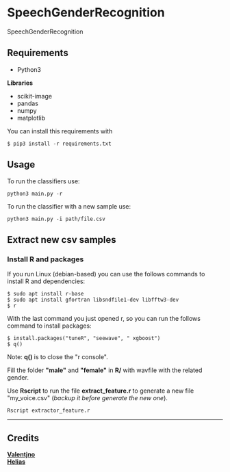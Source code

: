 # SpeechGenderRecognition

SpeechGenderRecognition


## Requirements

- Python3

**Libraries**
- scikit-image
- pandas
- numpy
- matplotlib

You can install this requirements with
```
$ pip3 install -r requirements.txt
```

## Usage

To run the classifiers use:

```
python3 main.py -r
```

To run the classifier with a new sample use:
```
python3 main.py -i path/file.csv
```


## Extract new csv samples

### Install R and packages

If you run Linux (debian-based) you can use the follows commands to install R and dependencies:
```
$ sudo apt install r-base
$ sudo apt install gfortran libsndfile1-dev libfftw3-dev
$ r
```

With the last command you just opened r, so you can run the follows command to install packages:
```
$ install.packages("tuneR", "seewave", " xgboost")
$ q()
```

Note: **q()** is to close the "r console".

Fill the folder **"male"** and **"female"** in **R/** with wavfile with the related gender.

Use **Rscript** to run the file **extract_feature.r** to generate a new file "my_voice.csv" (*backup it before generate the new one*).

```
Rscript extractor_feature.r
```


---


## Credits

**[Valentjno](https://github.com/Valentjno)**  
**[Helias](https://github.com/Helias)**

